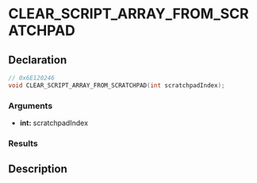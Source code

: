 # CLEAR_SCRIPT_ARRAY_FROM_SCRATCHPAD

## Declaration
```cpp
// 0x6E120246
void CLEAR_SCRIPT_ARRAY_FROM_SCRATCHPAD(int scratchpadIndex);
```

### Arguments
- **int:** scratchpadIndex

### Results

## Description
